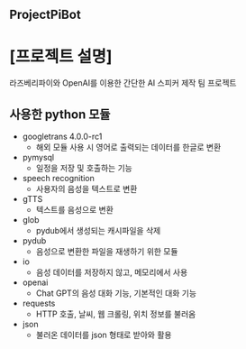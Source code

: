 ## ProjectPiBot

# [프로젝트 설명]

라즈베리파이와 OpenAI를 이용한 간단한 AI 스피커 제작 팀 프로젝트



## 사용한 python 모듈

* googletrans 4.0.0-rc1
  * 해외 모듈 사용 시 영어로 출력되는 데이터를 한글로 변환
* pymysql
  * 일정을 저장 및 호출하는 기능
* speech recognition
  * 사용자의 음성을 텍스트로 변환
* gTTS
  * 텍스트를 음성으로 변환
* glob
  * pydub에서 생성되는 캐시파일을 삭제
* pydub
  * 음성으로 변환한 파일을 재생하기 위한 모듈
* io
  * 음성 데이터를 저장하지 않고, 메모리에서 사용
* openai
  * Chat GPT의 음성 대화 기능, 기본적인 대화 기능
* requests
  * HTTP 호출, 날씨, 웹 크롤링, 위치 정보를 불러옴
* json
  * 불러온 데이터를 json 형태로 받아와 활용


